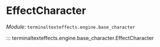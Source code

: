 # EffectCharacter

*Module*: `terminaltexteffects.engine.base_character`

::: terminaltexteffects.engine.base_character.EffectCharacter
